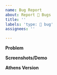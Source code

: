 ```yaml
---
name: Bug Report
about: Report 🐞 Bugs
title: ''
labels: 'type: 🐞 bug'
assignees: ''

---
```


**Problem**

**Screenshots/Demo**

**Athens Version**
